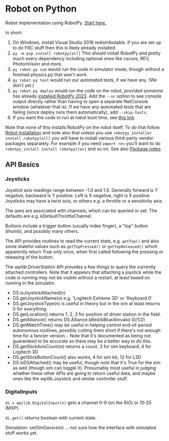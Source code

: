 # Robot on Python

Robot implementation using RobotPy.  [Start here.](https://robotpy.readthedocs.io/en/latest/getting_started.html)

In short:

1.  On Windows, install Visual Studio 2019 redistributable.  If you are set
    up to do FRC stuff then this is likely already installed.
2.  `py -m pip install robotpy[all]`
    This should install RobotPy and pretty much every dependency including
    optional ones like cscore, REV, PhotonVision and more.
3.  `py robot.py sim` would run the code in simulator mode, though without
    a finished physics.py that won't work.
4.  `py robot.py test` would run our automated tests, if we have any. (We don't yet.)
5.  `py robot.py deploy` would run the code on the robot, provided someone
    has already [installed RobotPy 2023](https://robotpy.readthedocs.io/en/latest/install/robot.html#install-robotpy).
    Add the `--nc` option to see console output directly rather than having
    to open a separate NetConsole window (whatever that is).
    If we have any automated tests that are failing (since deploy runs them
    automatically), add `--skip-tests`.
6.  If you want the code to run at robot boot time, see
    [this link](https://robotpy.readthedocs.io/en/latest/guide/deploy.html#starting-deployed-code-at-boot).

Note that none of this installs RobotPy on the robot itself.  To do that
follow [Robot Installation](https://robotpy.readthedocs.io/en/stable/install/robot.html)
and note also that unless you use `robotpy_installer install robotpy[all]` you
will have to install various third-party vendor packages separately.  For
example if you need `import rev` you'll want to do `robotpy_install install robotpy[rev]`
and so on.  See also [Package notes](https://robotpy.readthedocs.io/en/stable/install/index.html#package-notes).


## API Basics

### Joysticks

Joystick axis readings range between -1.0 and 1.0.
Generally forward is Y negative, backward is Y positive.
Left is X negative, right is X positive.
Joysticks may have a twist axis, or others e.g. a throttle
or a sensitivity axis.

The axes are associated with channels, which can be queried
or set.  The defaults are e.g. kDefaultThrottleChannel.

Buttons include a trigger button (usually index finger),
a "top" button (thumb), and possibly many others.

The API provides routines to read the current state, e.g. `getTop()`
and also some stateful values such as `getTopPressed()` or
`getTopReleased()` which apparently return True only once, when
first called following the pressing or releasing of the button.

The wpilib.DriverStation API provides a few things to query
the currently attached controllers.  Note that it appears that
attaching a joystick while the code is running may not be
visible without a restart, at least based on running in the simulator.

* DS.isJoystickAttached(n)
* DS.getJoystickName(n) e.g. 'Logitech Extreme 3D' or 'Keyboard 0'
* DS.getJoystickType(n) is useful in theory but in the sim at least
    returns 0 for everything.
* DS.getLocation() returns 1, 2, 3 for position of driver station in the field.
* DS.getAlliance() returns DS.Alliance.kRed/kBlue/kInvalid (0/1/2)
* DS.getMatchTime() may be useful in helping control end-of-period
    autonomous routines, possibly cutting them short if there's not
    enough time for a fancier version...
    Note that it's documented as being not guaranteed to be accurate
    so there may be a better way to do this.
* DS.getStickAxisCount(n) returns a count, 3 for sim keyboard, 4 for Logitech 3D
* DS.getStickButtonCount() also works, 4 for sim kb, 12 for L3D
* DS.isDSAttached() may be useful, though note that it's True for the sim
    as well (though sim can toggle it).  Presumably most useful in
    judging whether these other APIs are going to return useful data,
    and maybe ones like the wpilib.Joystick and similar controller stuff.


### DigitalInputs

`di = wpilib.DigitalInput(n)` gets a channel 0-9 (on the RIO) or 10-25 (MXP).

`di.get()` returns boolean with current state.

Simulation: setSimDevice(n) ... not sure how the interface with simulated
stuff works yet.
